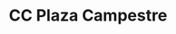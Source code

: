 ---
title: "CC Plaza Campestre"
url: /puerto-colombia/cc-plaza-campestre/
shop: centro comercial
---